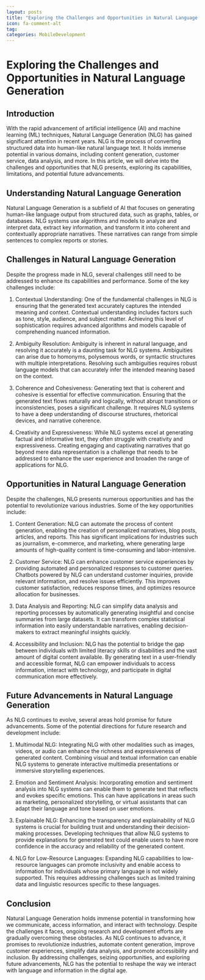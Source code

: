 ```yaml
---
layout: posts
title: "Exploring the Challenges and Opportunities in Natural Language Generation"
icon: fa-comment-alt
tag:      
categories: MobileDevelopment
---
```



# Exploring the Challenges and Opportunities in Natural Language Generation

## Introduction

With the rapid advancement of artificial intelligence (AI) and machine learning (ML) techniques, Natural Language Generation (NLG) has gained significant attention in recent years. NLG is the process of converting structured data into human-like natural language text. It holds immense potential in various domains, including content generation, customer service, data analysis, and more. In this article, we will delve into the challenges and opportunities that NLG presents, exploring its capabilities, limitations, and potential future advancements.

## Understanding Natural Language Generation

Natural Language Generation is a subfield of AI that focuses on generating human-like language output from structured data, such as graphs, tables, or databases. NLG systems use algorithms and models to analyze and interpret data, extract key information, and transform it into coherent and contextually appropriate narratives. These narratives can range from simple sentences to complex reports or stories.

## Challenges in Natural Language Generation

Despite the progress made in NLG, several challenges still need to be addressed to enhance its capabilities and performance. Some of the key challenges include:

1. Contextual Understanding: One of the fundamental challenges in NLG is ensuring that the generated text accurately captures the intended meaning and context. Contextual understanding includes factors such as tone, style, audience, and subject matter. Achieving this level of sophistication requires advanced algorithms and models capable of comprehending nuanced information.

2. Ambiguity Resolution: Ambiguity is inherent in natural language, and resolving it accurately is a daunting task for NLG systems. Ambiguities can arise due to homonyms, polysemous words, or syntactic structures with multiple interpretations. Resolving such ambiguities requires robust language models that can accurately infer the intended meaning based on the context.

3. Coherence and Cohesiveness: Generating text that is coherent and cohesive is essential for effective communication. Ensuring that the generated text flows naturally and logically, without abrupt transitions or inconsistencies, poses a significant challenge. It requires NLG systems to have a deep understanding of discourse structures, rhetorical devices, and narrative coherence.

4. Creativity and Expressiveness: While NLG systems excel at generating factual and informative text, they often struggle with creativity and expressiveness. Creating engaging and captivating narratives that go beyond mere data representation is a challenge that needs to be addressed to enhance the user experience and broaden the range of applications for NLG.

## Opportunities in Natural Language Generation

Despite the challenges, NLG presents numerous opportunities and has the potential to revolutionize various industries. Some of the key opportunities include:

1. Content Generation: NLG can automate the process of content generation, enabling the creation of personalized narratives, blog posts, articles, and reports. This has significant implications for industries such as journalism, e-commerce, and marketing, where generating large amounts of high-quality content is time-consuming and labor-intensive.

2. Customer Service: NLG can enhance customer service experiences by providing automated and personalized responses to customer queries. Chatbots powered by NLG can understand customer inquiries, provide relevant information, and resolve issues efficiently. This improves customer satisfaction, reduces response times, and optimizes resource allocation for businesses.

3. Data Analysis and Reporting: NLG can simplify data analysis and reporting processes by automatically generating insightful and concise summaries from large datasets. It can transform complex statistical information into easily understandable narratives, enabling decision-makers to extract meaningful insights quickly.

4. Accessibility and Inclusion: NLG has the potential to bridge the gap between individuals with limited literacy skills or disabilities and the vast amount of digital content available. By generating text in a user-friendly and accessible format, NLG can empower individuals to access information, interact with technology, and participate in digital communication more effectively.

## Future Advancements in Natural Language Generation

As NLG continues to evolve, several areas hold promise for future advancements. Some of the potential directions for future research and development include:

1. Multimodal NLG: Integrating NLG with other modalities such as images, videos, or audio can enhance the richness and expressiveness of generated content. Combining visual and textual information can enable NLG systems to generate interactive multimedia presentations or immersive storytelling experiences.

2. Emotion and Sentiment Analysis: Incorporating emotion and sentiment analysis into NLG systems can enable them to generate text that reflects and evokes specific emotions. This can have applications in areas such as marketing, personalized storytelling, or virtual assistants that can adapt their language and tone based on user emotions.

3. Explainable NLG: Enhancing the transparency and explainability of NLG systems is crucial for building trust and understanding their decision-making processes. Developing techniques that allow NLG systems to provide explanations for generated text could enable users to have more confidence in the accuracy and reliability of the generated content.

4. NLG for Low-Resource Languages: Expanding NLG capabilities to low-resource languages can promote inclusivity and enable access to information for individuals whose primary language is not widely supported. This requires addressing challenges such as limited training data and linguistic resources specific to these languages.

## Conclusion

Natural Language Generation holds immense potential in transforming how we communicate, access information, and interact with technology. Despite the challenges it faces, ongoing research and development efforts are gradually overcoming these obstacles. As NLG continues to advance, it promises to revolutionize industries, automate content generation, improve customer experiences, simplify data analysis, and promote accessibility and inclusion. By addressing challenges, seizing opportunities, and exploring future advancements, NLG has the potential to reshape the way we interact with language and information in the digital age.